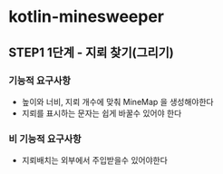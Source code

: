 # kotlin-minesweeper

## STEP1 1단계 - 지뢰 찾기(그리기)

### 기능적 요구사항
- 높이와 너비, 지뢰 개수에 맞춰 MineMap 을 생성해야한다
- 지뢰를 표시하는 문자는 쉽게 바꿀수 있어야 한다

### 비 기능적 요구사항
- 지뢰배치는 외부에서 주입받을수 있어야한다


